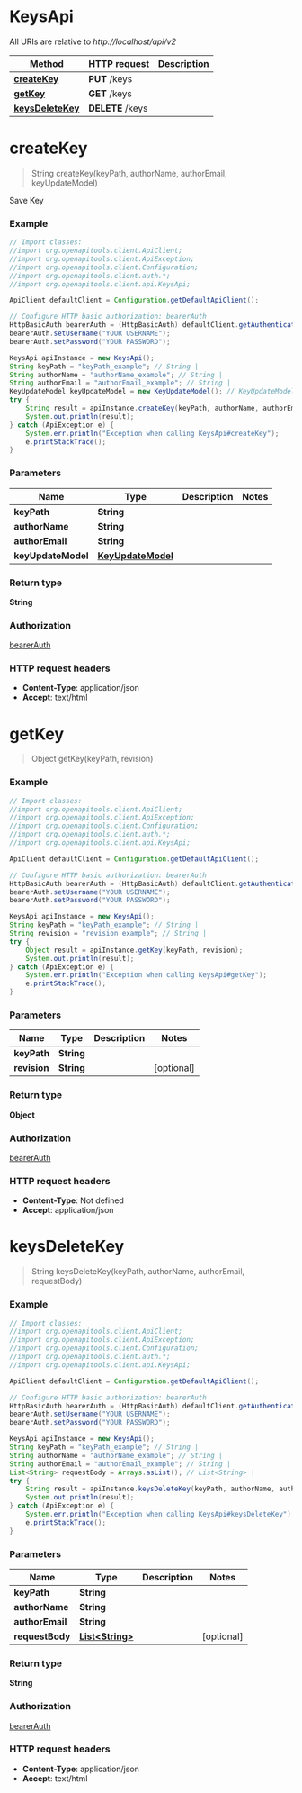 # KeysApi

All URIs are relative to *http://localhost/api/v2*

Method | HTTP request | Description
------------- | ------------- | -------------
[**createKey**](KeysApi.md#createKey) | **PUT** /keys | 
[**getKey**](KeysApi.md#getKey) | **GET** /keys | 
[**keysDeleteKey**](KeysApi.md#keysDeleteKey) | **DELETE** /keys | 


<a name="createKey"></a>
# **createKey**
> String createKey(keyPath, authorName, authorEmail, keyUpdateModel)



Save Key

### Example
```java
// Import classes:
//import org.openapitools.client.ApiClient;
//import org.openapitools.client.ApiException;
//import org.openapitools.client.Configuration;
//import org.openapitools.client.auth.*;
//import org.openapitools.client.api.KeysApi;

ApiClient defaultClient = Configuration.getDefaultApiClient();

// Configure HTTP basic authorization: bearerAuth
HttpBasicAuth bearerAuth = (HttpBasicAuth) defaultClient.getAuthentication("bearerAuth");
bearerAuth.setUsername("YOUR USERNAME");
bearerAuth.setPassword("YOUR PASSWORD");

KeysApi apiInstance = new KeysApi();
String keyPath = "keyPath_example"; // String | 
String authorName = "authorName_example"; // String | 
String authorEmail = "authorEmail_example"; // String | 
KeyUpdateModel keyUpdateModel = new KeyUpdateModel(); // KeyUpdateModel | 
try {
    String result = apiInstance.createKey(keyPath, authorName, authorEmail, keyUpdateModel);
    System.out.println(result);
} catch (ApiException e) {
    System.err.println("Exception when calling KeysApi#createKey");
    e.printStackTrace();
}
```

### Parameters

Name | Type | Description  | Notes
------------- | ------------- | ------------- | -------------
 **keyPath** | **String**|  |
 **authorName** | **String**|  |
 **authorEmail** | **String**|  |
 **keyUpdateModel** | [**KeyUpdateModel**](KeyUpdateModel.md)|  |

### Return type

**String**

### Authorization

[bearerAuth](../README.md#bearerAuth)

### HTTP request headers

 - **Content-Type**: application/json
 - **Accept**: text/html

<a name="getKey"></a>
# **getKey**
> Object getKey(keyPath, revision)



### Example
```java
// Import classes:
//import org.openapitools.client.ApiClient;
//import org.openapitools.client.ApiException;
//import org.openapitools.client.Configuration;
//import org.openapitools.client.auth.*;
//import org.openapitools.client.api.KeysApi;

ApiClient defaultClient = Configuration.getDefaultApiClient();

// Configure HTTP basic authorization: bearerAuth
HttpBasicAuth bearerAuth = (HttpBasicAuth) defaultClient.getAuthentication("bearerAuth");
bearerAuth.setUsername("YOUR USERNAME");
bearerAuth.setPassword("YOUR PASSWORD");

KeysApi apiInstance = new KeysApi();
String keyPath = "keyPath_example"; // String | 
String revision = "revision_example"; // String | 
try {
    Object result = apiInstance.getKey(keyPath, revision);
    System.out.println(result);
} catch (ApiException e) {
    System.err.println("Exception when calling KeysApi#getKey");
    e.printStackTrace();
}
```

### Parameters

Name | Type | Description  | Notes
------------- | ------------- | ------------- | -------------
 **keyPath** | **String**|  |
 **revision** | **String**|  | [optional]

### Return type

**Object**

### Authorization

[bearerAuth](../README.md#bearerAuth)

### HTTP request headers

 - **Content-Type**: Not defined
 - **Accept**: application/json

<a name="keysDeleteKey"></a>
# **keysDeleteKey**
> String keysDeleteKey(keyPath, authorName, authorEmail, requestBody)



### Example
```java
// Import classes:
//import org.openapitools.client.ApiClient;
//import org.openapitools.client.ApiException;
//import org.openapitools.client.Configuration;
//import org.openapitools.client.auth.*;
//import org.openapitools.client.api.KeysApi;

ApiClient defaultClient = Configuration.getDefaultApiClient();

// Configure HTTP basic authorization: bearerAuth
HttpBasicAuth bearerAuth = (HttpBasicAuth) defaultClient.getAuthentication("bearerAuth");
bearerAuth.setUsername("YOUR USERNAME");
bearerAuth.setPassword("YOUR PASSWORD");

KeysApi apiInstance = new KeysApi();
String keyPath = "keyPath_example"; // String | 
String authorName = "authorName_example"; // String | 
String authorEmail = "authorEmail_example"; // String | 
List<String> requestBody = Arrays.asList(); // List<String> | 
try {
    String result = apiInstance.keysDeleteKey(keyPath, authorName, authorEmail, requestBody);
    System.out.println(result);
} catch (ApiException e) {
    System.err.println("Exception when calling KeysApi#keysDeleteKey");
    e.printStackTrace();
}
```

### Parameters

Name | Type | Description  | Notes
------------- | ------------- | ------------- | -------------
 **keyPath** | **String**|  |
 **authorName** | **String**|  |
 **authorEmail** | **String**|  |
 **requestBody** | [**List&lt;String&gt;**](List.md)|  | [optional]

### Return type

**String**

### Authorization

[bearerAuth](../README.md#bearerAuth)

### HTTP request headers

 - **Content-Type**: application/json
 - **Accept**: text/html


